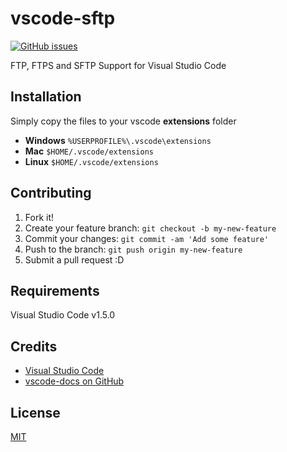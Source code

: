 # vscode-sftp

[![GitHub issues](https://img.shields.io/github/issues/jel-massih/vscode-sftp.svg)](https://github.com/jel-massih/vscode-sftp/issues)

FTP, FTPS and SFTP Support for Visual Studio Code

## Installation

Simply copy the files to your vscode **extensions** folder
* **Windows** `%USERPROFILE%\.vscode\extensions`
* **Mac** `$HOME/.vscode/extensions`
* **Linux** `$HOME/.vscode/extensions`

## Contributing

1. Fork it!
2. Create your feature branch: `git checkout -b my-new-feature`
3. Commit your changes: `git commit -am 'Add some feature'`
4. Push to the branch: `git push origin my-new-feature`
5. Submit a pull request :D

## Requirements

Visual Studio Code v1.5.0

## Credits

* [Visual Studio Code](https://code.visualstudio.com/)
* [vscode-docs on GitHub](https://github.com/Microsoft/vscode-docs)

## License

[MIT](LICENSE.md)